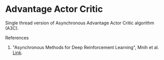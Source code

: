 # Advantage Actor Critic

Single thread version of Asynchronous Advantage Actor Critic algorithm (A3C).

References
1) "Asynchronous Methods for Deep Reinforcement Learning", Mnih et al. [Link](https://arxiv.org/abs/1602.01783).
